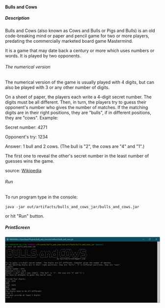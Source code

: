 #### Bulls and Cows

##### Description

Bulls and Cows (also known as Cows and Bulls or Pigs and Bulls) is an old code-breaking mind or paper and pencil game for two or more players, predating the commercially marketed board game Mastermind.

It is a game that may date back a century or more which uses numbers or words. It is played by two opponents.

###### The numerical version

The numerical version of the game is usually played with 4 digits, but can also be played with 3 or any other number of digits.

On a sheet of paper, the players each write a 4-digit secret number. The digits must be all different. Then, in turn, the players try to guess their opponent's number who gives the number of matches. If the matching digits are in their right positions, they are "bulls", if in different positions, they are "cows". Example:

Secret number: 4271

Opponent's try: 1234

Answer: 1 bull and 2 cows. (The bull is "2", the cows are "4" and "1".)

The first one to reveal the other's secret number in the least number of guesses wins the game.

source: [Wikipedia](https://en.wikipedia.org/wiki/Bulls_and_Cows)

###### Run

To run program type in the console:

`java -jar out/artifacts/bulls_and_cows_jar/bulls_and_cows.jar`

or hit "Run" button.


##### PrintScreen

![pic start 1](https://raw.githubusercontent.com/karolskolasinski/bulls_and_cows/master/img/pic_full.png)
